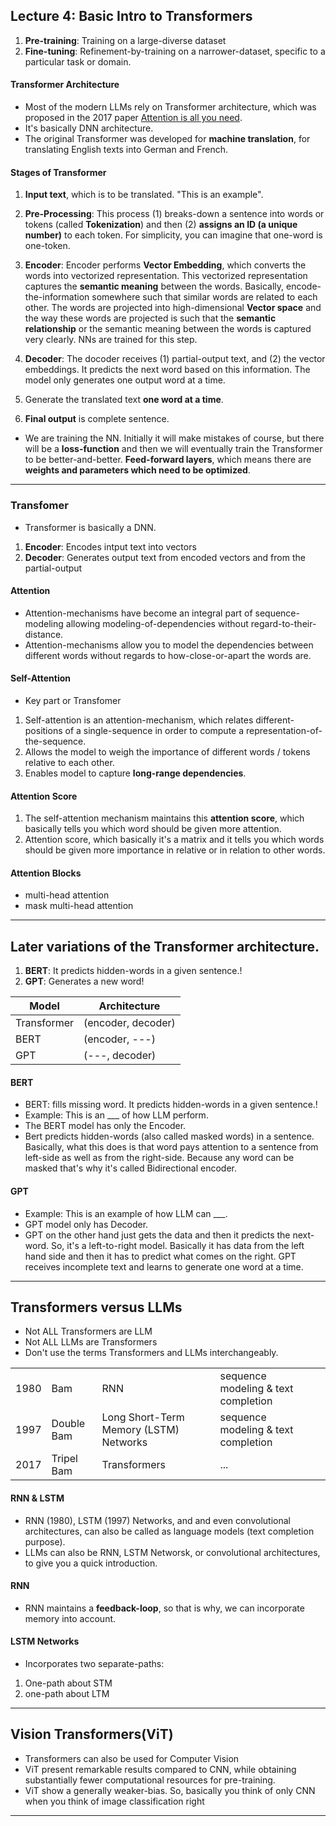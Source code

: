 ## Lecture 4: Basic Intro to Transformers
1. __Pre-training__: Training on a large-diverse dataset
2. __Fine-tuning__: Refinement-by-training on a narrower-dataset, specific to a particular task or domain.

#### Transformer Architecture
* Most of the modern LLMs rely on Transformer architecture, which was proposed in the 2017 paper [Attention is all you need](https://arxiv.org/abs/1706.03762).
* It's basically DNN architecture.
* The original Transformer was developed for __machine translation__, for translating English texts into German and French. 

#### Stages of Transformer
1. __Input text__, which is to be translated. "This is an example".

2. __Pre-Processing__: This process (1) breaks-down a sentence into words or tokens (called __Tokenization__) and then (2) __assigns an ID (a unique number)__ to each token. For simplicity, you can imagine that one-word is one-token.

3. __Encoder__: Encoder performs __Vector Embedding__, which converts the words into vectorized representation. This vectorized representation captures the __semantic meaning__ between the words. Basically, encode-the-information somewhere such that similar words are related to each other. The words are projected into high-dimensional __Vector space__ and the way these words are projected is such that the __semantic relationship__ or the semantic meaning between the words is captured very clearly. NNs are trained for this step.

4. __Decoder__: The docoder receives (1) partial-output text, and (2) the vector embeddings. It predicts the next word based on this information. The model only generates one output word at a time.

6. Generate the translated text __one word at a time__.

7. __Final output__ is complete sentence.

* We are training the NN. Initially it will make mistakes of course, but there will be a __loss-function__ and then we will eventually train the Transformer to be better-and-better. __Feed-forward layers__, which means there are __weights and parameters which need to be optimized__.

***

### Transfomer
* Transformer is basically a DNN.
1. __Encoder__: Encodes intput text into vectors
2. __Decoder__: Generates output text from encoded vectors and from the partial-output

#### Attention
* Attention-mechanisms have become an integral part of sequence-modeling allowing modeling-of-dependencies without regard-to-their-distance.
* Attention-mechanisms allow you to model the dependencies between different words without regards to how-close-or-apart the words are.

#### Self-Attention
* Key part or Transfomer
1. Self-attention is an attention-mechanism, which relates different-positions of a single-sequence in order to compute a representation-of-the-sequence.
2. Allows the model to weigh the importance of different words / tokens relative to each other.
3. Enables model to capture __long-range dependencies__.

#### Attention Score
1. The self-attention mechanism maintains this __attention score__, which basically tells you which word should be given more attention.
2. Attention score, which basically it's a matrix and it tells you which words should be given more importance in relative or in relation to other words.
  
#### Attention Blocks
* multi-head attention
* mask multi-head attention

***

## Later variations of the Transformer architecture.
1. __BERT__: It predicts hidden-words in a given sentence.!
2. __GPT__: Generates a new word!

| Model | Architecture|
|---|---|
|Transformer | (encoder, decoder)|
|BERT | (encoder, ---)|
|GPT| (---, decoder)|


#### BERT
* BERT: fills missing word. It predicts hidden-words in a given sentence.!
* Example: This is an ___ of how LLM perform.
* The BERT model has only the Encoder.
* Bert predicts hidden-words (also called masked words) in a sentence. Basically, what this does is that word pays attention to a sentence from left-side as well as from the right-side. Because any word can be masked that's why it's called Bidirectional encoder.

#### GPT
* Example: This is an example of how LLM can ___.
* GPT model only has Decoder.
* GPT on the other hand just gets the data and then it predicts the next-word. So, it's a left-to-right model. Basically it has data from the left hand side and then it has to predict what comes on the right. GPT receives incomplete text and learns to generate one word at a time.

***

## Transformers versus LLMs 
* Not ALL Transformers are LLM
* Not ALL LLMs are Transformers
* Don't use the terms Transformers and LLMs interchangeably.

||||||
|---|---|---|---|---|
|1980 | Bam        | RNN                                    | sequence modeling & text completion| 
|1997 | Double Bam | Long Short-Term Memory (LSTM) Networks | sequence modeling & text completion| 
|2017 | Tripel Bam | Transformers                           | ... |

#### RNN & LSTM
* RNN (1980), LSTM (1997) Networks, and and even convolutional architectures, can also be called as language models (text completion purpose).
* LLMs can also be RNN, LSTM Networsk, or convolutional architectures, to give you a quick introduction.

#### RNN
* RNN maintains a __feedback-loop__, so that is why, we can incorporate memory into account.

#### LSTM Networks
* Incorporates two separate-paths:
1. One-path about STM
2. one-path about LTM

***

## Vision Transformers(ViT)
* Transformers can also be used for Computer Vision
* ViT present remarkable results compared to CNN, while obtaining substantially fewer computational resources for pre-training.
*  ViT show a generally weaker-bias. So, basically you think of only CNN when you think of image classification right

***



